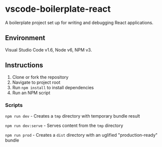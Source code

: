 # vscode-boilerplate-react

A boilerplate project set up for writing and debugging React applications.

## Environment

Visual Studio Code v1.6, Node v6, NPM v3.

## Instructions

1. Clone or fork the repository
2. Navigate to project root
3. Run `npm install` to install dependencies
4. Run an NPM script

### Scripts

`npm run dev` - Creates a `tmp` directory with temporary bundle result

`npm run dev:serve` - Serves content from the `tmp` directory

`npm run prod` - Creates a `dist` directory with an uglified "production-ready" bundle
